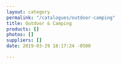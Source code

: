 ```yaml
---
layout: category
permalink: "/catalogues/outdoor-camping"
title: Outdoor & Camping
products: []
photos: []
suppliers: []
date: 2019-03-29 18:17:24 -0500

---
```

